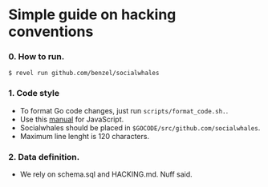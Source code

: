 # Simple guide on hacking conventions

### 0. How to run.

```
$ revel run github.com/benzel/socialwhales
```

### 1. Code style

* To format Go code changes, just run `scripts/format_code.sh.`.
* Use this [manual](http://google-styleguide.googlecode.com/svn/trunk/javascriptguide.xml) for JavaScript.
* Socialwhales should be placed in `$GOCODE/src/github.com/socialwhales`.
* Maximum line lenght is 120 characters.

### 2. Data definition.

* We rely on schema.sql and HACKING.md. Nuff said.
